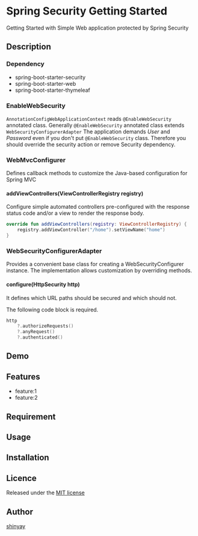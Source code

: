 # Spring Security Getting Started

Getting Started with Simple Web application protected by Spring Security

## Description
### Dependency
- spring-boot-starter-security
- spring-boot-starter-web
- spring-boot-starter-thymeleaf

### EnableWebSecurity
`AnnotationConfigWebApplicationContext` reads `@EnableWebSecurity` annotated class.
Generally `@EnableWebSecurity` annotated class extends `WebSecurityConfigurerAdapter`
The application demands *User* and *Password* even if you don't put `@EnableWebSecurity` class. Therefore you should override the security action or remove Security dependency.

### WebMvcConfigurer
Defines callback methods to customize the Java-based configuration for Spring MVC

#### addViewControllers(ViewControllerRegistry registry)
Configure simple automated controllers pre-configured with the response status code and/or a view to render the response body.

```kotlin
override fun addViewControllers(registry: ViewControllerRegistry) {
    registry.addViewController("/home").setViewName("home")
}
```

### WebSecurityConfigurerAdapter
Provides a convenient base class for creating a WebSecurityConfigurer instance. The implementation allows customization by overriding methods.

#### configure(HttpSecurity http)
It defines which URL paths should be secured and which should not.

The following code block is required.
```kotlin
http
    ?.authorizeRequests()
    ?.anyRequest()
    ?.authenticated()
```
## Demo

## Features

- feature:1
- feature:2

## Requirement

## Usage

## Installation

## Licence

Released under the [MIT license](https://gist.githubusercontent.com/shinyay/56e54ee4c0e22db8211e05e70a63247e/raw/34c6fdd50d54aa8e23560c296424aeb61599aa71/LICENSE)

## Author

[shinyay](https://github.com/shinyay)
